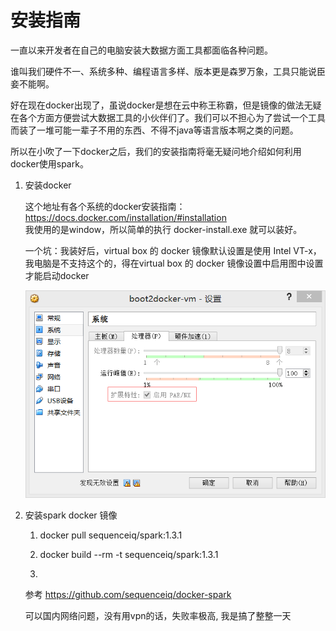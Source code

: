# 安装指南

 一直以来开发者在自己的电脑安装大数据方面工具都面临各种问题。
 
 谁叫我们硬件不一、系统多种、编程语言多样、版本更是森罗万象，工具只能说臣妾不能啊。
 
 好在现在docker出现了，虽说docker是想在云中称王称霸，但是镜像的做法无疑在各个方面方便尝试大数据工具的小伙伴们了。我们可以不担心为了尝试一个工具而装了一堆可能一辈子不用的东西、不得不java等语言版本啊之类的问题。
 
 所以在小吹了一下docker之后，我们的安装指南将毫无疑问地介绍如何利用docker使用spark。
 
 1. 安装docker

    这个地址有各个系统的docker安装指南： https://docs.docker.com/installation/#installation     
    我使用的是window，所以简单的执行 docker-install.exe 就可以装好。
    
    一个坑：我装好后，virtual box 的 docker 镜像默认设置是使用 Intel VT-x，我电脑是不支持这个的，得在virtual box 的 docker 镜像设置中启用图中设置才能启动docker
    
    ![](docker-vm-setting.png)
    
 2. 安装spark docker 镜像
    
    1) docker pull sequenceiq/spark:1.3.1
    
    2) docker build --rm -t sequenceiq/spark:1.3.1
    
    3)    

    参考 https://github.com/sequenceiq/docker-spark 
    
    可以国内网络问题，没有用vpn的话，失败率极高, 我是搞了整整一天